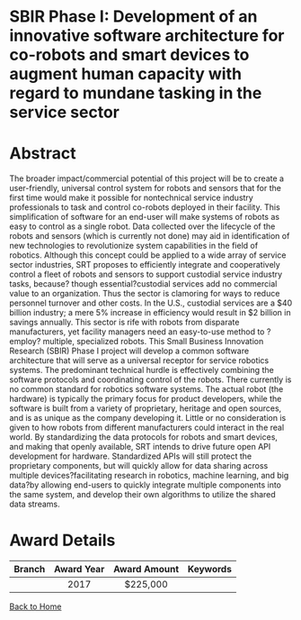 
SBIR Phase I: Development of an innovative software architecture for co-robots and smart devices to augment human capacity with regard to mundane tasking in the service sector
===============================================================================================================================================================================

# Abstract


The broader impact/commercial potential of this project will be to create a user-friendly, universal control system for robots and sensors that for the first time would make it possible for nontechnical service industry professionals to task and control co-robots deployed in their facility. This simplification of software for an end-user will make systems of robots as easy to control as a single robot. Data collected over the lifecycle of the robots and sensors (which is currently not done) may aid in identification of new technologies to revolutionize system capabilities in the field of robotics. Although this concept could be applied to a wide array of service sector industries, SRT proposes to efficiently integrate and cooperatively control a fleet of robots and sensors to support custodial service industry tasks, because? though essential?custodial services add no commercial value to an organization. Thus the sector is clamoring for ways to reduce personnel turnover and other costs. In the U.S., custodial services are a $40 billion industry; a mere 5% increase in efficiency would result in $2 billion in savings annually. This sector is rife with robots from disparate manufacturers, yet facility managers need an easy-to-use method to ?employ? multiple, specialized robots. This Small Business Innovation Research (SBIR) Phase I project will develop a common software architecture that will serve as a universal receptor for service robotics systems. The predominant technical hurdle is effectively combining the software protocols and coordinating control of the robots. There currently is no common standard for robotics software systems. The actual robot (the hardware) is typically the primary focus for product developers, while the software is built from a variety of proprietary, heritage and open sources, and is as unique as the company developing it. Little or no consideration is given to how robots from different manufacturers could interact in the real world. By standardizing the data protocols for robots and smart devices, and making that openly available, SRT intends to drive future open API development for hardware. Standardized APIs will still protect the proprietary components, but will quickly allow for data sharing across multiple devices?facilitating research in robotics, machine learning, and big data?by allowing end-users to quickly integrate multiple components into the same system, and develop their own algorithms to utilize the shared data streams.  

# Award Details

|Branch|Award Year|Award Amount|Keywords|
| :---: | :---: | :---: | :---: |
||2017|$225,000||
  
  


[Back to Home](https://github.com/chrischow/dod_sbir_awards/JT/#276)